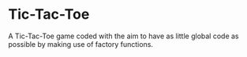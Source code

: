 # Tic-Tac-Toe

A Tic-Tac-Toe game coded with the aim to have as little global code as possible by making use of factory functions.
